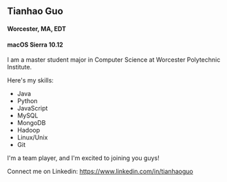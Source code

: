 ## Tianhao Guo

#### Worcester, MA, EDT

#### macOS Sierra 10.12

I am a master student major in Computer Science at Worcester Polytechnic Institute.

Here's my skills:

- Java
- Python
- JavaScript
- MySQL
- MongoDB
- Hadoop
- Linux/Unix
- Git

I'm a team player, and I'm excited to joining you guys!

Connect me on Linkedin: https://www.linkedin.com/in/tianhaoguo
